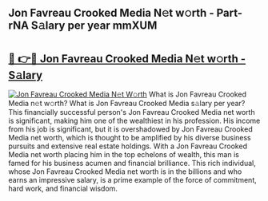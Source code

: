 ## Jon Favreau Crooked Media N𝚎t w𝚘rth - Part-rNA S𝚊lary per year mmXUM

# <h2><a href="http://gc1fc5z.nevu.top/?p=Jon+Favreau+Crooked+Media">🔗 👉🔴 Jon Favreau Crooked Media N𝚎t w𝚘rth - S𝚊lary</a></h2>

[![Jon Favreau Crooked Media N𝚎t W𝚘rth](https://i.imgur.com/Oavwk0R.jpeg)](http://gc1fc5z.nevu.top/?p=Jon+Favreau+Crooked+Media)
What is Jon Favreau Crooked Media n𝚎t w𝚘rth? What is Jon Favreau Crooked Media s𝚊lary per year?
This financially successful person's Jon Favreau Crooked Media net worth is significant, making him one of the wealthiest in his profession. His income from his job is significant, but it is overshadowed by Jon Favreau Crooked Media net worth, which is thought to be amplified by his diverse business pursuits and extensive real estate holdings. With a Jon Favreau Crooked Media net worth placing him in the top echelons of wealth, this man is famed for his business acumen and financial brilliance. This rich individual, whose Jon Favreau Crooked Media net worth is in the billions and who earns an impressive salary, is a prime example of the force of commitment, hard work, and financial wisdom.

